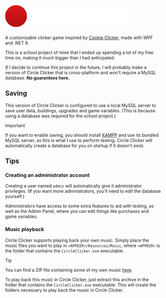 # ![Circle Clicker](/CircleClicker/Resources/Logo.png)

A customisable clicker game inspired by [Cookie Clicker](https://orteil.dashnet.org/cookieclicker/), made with WPF and .NET 8.

This is a school project of mine that I ended up spending a lot of my free time on, making it much bigger than I had anticipated.

*If* I decide to continue this project in the future, I will probably make a version of Circle Clicker that is cross-platform and won't require a MySQL database. **No guarantees here.**

## Saving

This version of Circle Clicker is configured to use a local MySQL server to save user data, buildings, upgrades and game variables.
(This is because using a database was required for the school project.)

> [!IMPORTANT]
> If you want to enable saving, you should install [XAMPP](https://www.apachefriends.org/index.html) and use its bundled MySQL server, as this is what I use to perform testing.
> Circle Clicker will automatically create a database for you on startup if it doesn't exist.

## Tips

### Creating an administrator account

Creating a user named `admin` will automatically give it administrator privileges. (If you want more administrators, you'll need to edit the database yourself.)

Administrators have access to some extra features to aid with testing, as well as the Admin Panel, where you can edit things like purchases and game variables.

### Music playback

Circle Clicker supports playing back your own music. Simply place the music files you want to play in `<APPDIR>/Resources/Music`, where `<APPDIR>` is the folder that contains the `CircleClicker.exe` executable.

> [!TIP]
> You can find a ZIP file containing some of my own music [here](Assets/Music.zip).
> 
> To play back this music in Circle Clicker, just extract this archive in the folder that contains the `CircleClicker.exe` executable.
> This will create the folders necessary to play back the music in Circle Clicker.